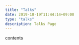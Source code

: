 ```yaml
---
title: "Talks"
date: 2019-10-19T11:44:14+09:00
type: "talks"
description: Talks Page
---
```


contents
